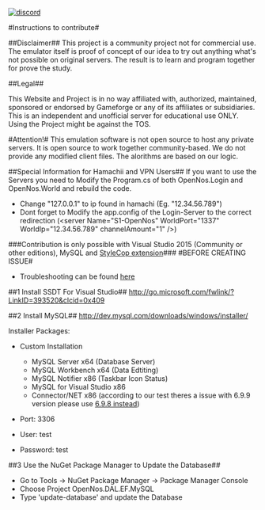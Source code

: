 [![discord](https://img.shields.io/badge/discord-OpenNos-blue.svg?style=flat)](https://discord.gg/N8eqPUh)

#Instructions to contribute#

##Disclaimer##
This project is a community project not for commercial use. The emulator itself is proof of concept of our idea to try out anything what's not possible on original servers. The result is to learn and program together for prove the study. 

##Legal##

This Website and Project is in no way affiliated with, authorized, maintained, sponsored or endorsed by Gameforge or any of its affiliates or subsidiaries. This is an independent and unofficial server for educational use ONLY. Using the Project might be against the TOS.

#Attention!#
This emulation software is not open source to host any private servers. It is open source to work together community-based.
We do not provide any modified client files. The alorithms are based on our logic.

##Special Information for Hamachii and VPN Users##
If you want to use the Servers you need to Modify the Program.cs of both OpenNos.Login and OpenNos.World and rebuild the code.
- Change "127.0.0.1" to ip found in hamachi (Eg. "12.34.56.789")
- Dont forget to Modify the app.config of the Login-Server to the correct redirection (\<server Name="S1-OpenNos" WorldPort="1337" WorldIp="12.34.56.789" channelAmount="1" />\)

###Contribution is only possible with Visual Studio 2015 (Community or other editions), MySQL and [StyleCop extension](https://stylecop.codeplex.com/)###
#BEFORE CREATING ISSUE#
- Troubleshooting can be found [here](Troubleshooting.md)

##1 Install SSDT For Visual Studio##
http://go.microsoft.com/fwlink/?LinkID=393520&clcid=0x409

##2 Install MySQL##
http://dev.mysql.com/downloads/windows/installer/

Installer Packages:
- Custom Installation
  - MySQL Server x64 (Database Server)
  - MySQL Workbench x64 (Data Edtiting)
  - MySQL Notifier x86 (Taskbar Icon Status)
  - MySQL for Visual Studio x86
  - Connector/NET x86 (according to our test theres a issue with 6.9.9 version please use [6.9.8 instead](https://downloads.mysql.com/archives/get/file/mysql-connector-net-6.9.8.msi))
  
- Port: 3306
- User: test
- Password: test

##3 Use the NuGet Package Manager to Update the Database##

- Go to Tools -> NuGet Package Manager -> Package Manager Console
- Choose Project OpenNos.DAL.EF.MySQL
- Type 'update-database' and update the Database
